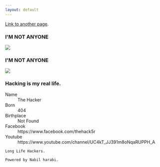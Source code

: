 ```yaml
---
layout: default
---
```



[Link to another page](another-page).


### I'M NOT ANYONE

![](http://www.growth-hackers.net/wp-content/uploads/2017/02/growth-hacking-mindset.jpg)

### I'M NOT ANYONE
![](https://scontent.ftun4-1.fna.fbcdn.net/v/t1.0-9/19554704_1357089234386268_1374391276796990146_n.png?oh=0775b9d3e94d2c1de5efb2e9283081ff&oe=5A69B5D8)


### Hacking is my real life.

<dl>
<dt>Name</dt>
<dd>The Hacker</dd>
<dt>Born</dt>
<dd>404</dd>
<dt>Birthplace</dt>
<dd>Not Found</dd>
<dt>Facebook</dt>
<dd>https://www.facebook.com/thehack5r</dd>
<dt>Youtube</dt>
  <dd>https://www.youtube.com/channel/UC4kT_JJ391m8oNqaRUPPH_A</dd>
</dl>

```
Long Life Hackers.
```

```
Powered by Nabil harabi.
```
